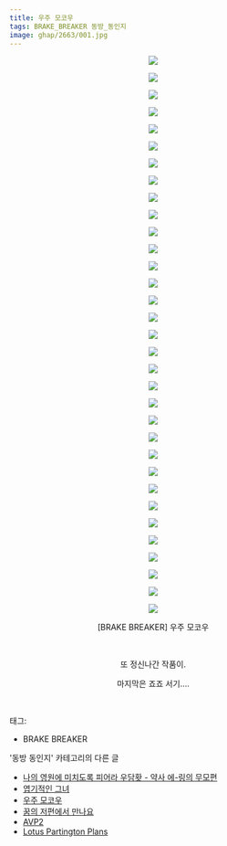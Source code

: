 ```yaml
---
title: 우주 모코우
tags: BRAKE_BREAKER 동방_동인지
image: ghap/2663/001.jpg
---
```

<div class="article">
<p style="text-align: center; clear: none; float: none;"><img src="{{ site.nasurl }}/ghap/2663/001.jpg"/></p>
<p style="text-align: center; clear: none; float: none;"><img src="{{ site.nasurl }}/ghap/2663/002.jpg"/></p>
<p style="text-align: center; clear: none; float: none;"><img src="{{ site.nasurl }}/ghap/2663/003.jpg"/></p>
<p style="text-align: center; clear: none; float: none;"><img src="{{ site.nasurl }}/ghap/2663/004.jpg"/></p>
<p style="text-align: center; clear: none; float: none;"><img src="{{ site.nasurl }}/ghap/2663/005.jpg"/></p>
<p style="text-align: center; clear: none; float: none;"><img src="{{ site.nasurl }}/ghap/2663/006.jpg"/></p>
<p style="text-align: center; clear: none; float: none;"><img src="{{ site.nasurl }}/ghap/2663/007.jpg"/></p>
<p style="text-align: center; clear: none; float: none;"><img src="{{ site.nasurl }}/ghap/2663/008.jpg"/></p>
<p style="text-align: center; clear: none; float: none;"><img src="{{ site.nasurl }}/ghap/2663/009.jpg"/></p>
<p style="text-align: center; clear: none; float: none;"><img src="{{ site.nasurl }}/ghap/2663/010.jpg"/></p>
<p style="text-align: center; clear: none; float: none;"><img src="{{ site.nasurl }}/ghap/2663/011.jpg"/></p>
<p style="text-align: center; clear: none; float: none;"><img src="{{ site.nasurl }}/ghap/2663/012.jpg"/></p>
<p style="text-align: center; clear: none; float: none;"><img src="{{ site.nasurl }}/ghap/2663/013.jpg"/></p>
<p style="text-align: center; clear: none; float: none;"><img src="{{ site.nasurl }}/ghap/2663/014.jpg"/></p>
<p style="text-align: center; clear: none; float: none;"><img src="{{ site.nasurl }}/ghap/2663/015.jpg"/></p>
<p style="text-align: center; clear: none; float: none;"><img src="{{ site.nasurl }}/ghap/2663/016.jpg"/></p>
<p style="text-align: center; clear: none; float: none;"><img src="{{ site.nasurl }}/ghap/2663/017.jpg"/></p>
<p style="text-align: center; clear: none; float: none;"><img src="{{ site.nasurl }}/ghap/2663/018.jpg"/></p>
<p style="text-align: center; clear: none; float: none;"><img src="{{ site.nasurl }}/ghap/2663/019.jpg"/></p>
<p style="text-align: center; clear: none; float: none;"><img src="{{ site.nasurl }}/ghap/2663/020.jpg"/></p>
<p style="text-align: center; clear: none; float: none;"><img src="{{ site.nasurl }}/ghap/2663/021.jpg"/></p>
<p style="text-align: center; clear: none; float: none;"><img src="{{ site.nasurl }}/ghap/2663/022.jpg"/></p>
<p style="text-align: center; clear: none; float: none;"><img src="{{ site.nasurl }}/ghap/2663/023.jpg"/></p>
<p style="text-align: center; clear: none; float: none;"><img src="{{ site.nasurl }}/ghap/2663/024.jpg"/></p>
<p style="text-align: center; clear: none; float: none;"><img src="{{ site.nasurl }}/ghap/2663/025.jpg"/></p>
<p style="text-align: center; clear: none; float: none;"><img src="{{ site.nasurl }}/ghap/2663/026.jpg"/></p>
<p style="text-align: center; clear: none; float: none;"><img src="{{ site.nasurl }}/ghap/2663/027.jpg"/></p>
<p style="text-align: center; clear: none; float: none;"><img src="{{ site.nasurl }}/ghap/2663/028.jpg"/></p>
<p style="text-align: center; clear: none; float: none;"><img src="{{ site.nasurl }}/ghap/2663/029.jpg"/></p>
<p style="text-align: center; clear: none; float: none;"><img src="{{ site.nasurl }}/ghap/2663/030.jpg"/></p>
<p style="text-align: center; clear: none; float: none;"><img src="{{ site.nasurl }}/ghap/2663/031.jpg"/></p>
<p style="text-align: center; clear: none; float: none;"><img src="{{ site.nasurl }}/ghap/2663/032.jpg"/></p>
<p style="text-align: center; clear: none; float: none;"><img src="{{ site.nasurl }}/ghap/2663/033.jpg"/></p>
<p style="text-align: center; clear: none; float: none;">[BRAKE BREAKER] 우주 모코우</p>
<p style="text-align: center; clear: none; float: none;"><br/></p>
<p style="text-align: center; clear: none; float: none;">또 정신나간 작품이.</p>
<p style="text-align: center; clear: none; float: none;">마지막은 죠죠 서기....</p>
<p><br/></p>
</div><div class="tagTrail">
<p>태그: </p>
<ul>
<li>BRAKE BREAKER</li>
</ul>
</div><div class="another">
<p>'동방 동인지' 카테고리의 다른 글</p>
<ul>
<li><a href="/2016-10-22-ghap_2665">나의 영원에 미치도록 피어라 우담홧 - 약사 에-링의 무모편</a></li>
<li><a href="/2016-10-22-ghap_2664">엽기적인 그녀</a></li>
<li><a href="/2016-10-22-ghap_2663">우주 모코우</a></li>
<li><a href="/2016-10-22-ghap_2662">꿈의 저편에서 만나요</a></li>
<li><a href="/2016-10-22-ghap_2661">AVP2</a></li>
<li><a href="/2016-10-22-ghap_2660">Lotus Partington Plans</a></li>
</ul>
</div><div class="cb_module cb_fluid">
<div class="cb_wrt cb_profile">
</div><!-- commentList close -->
</div>